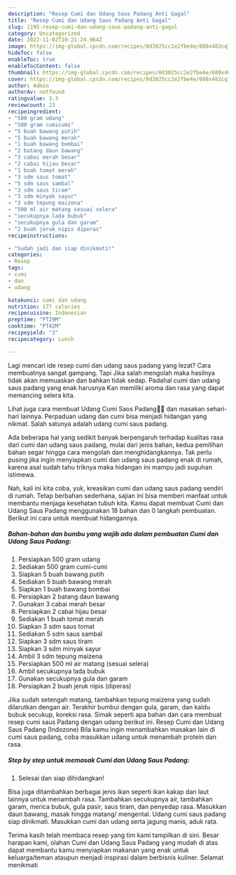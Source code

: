 ```yaml
---
description: "Resep Cumi dan Udang Saus Padang Anti Gagal"
title: "Resep Cumi dan Udang Saus Padang Anti Gagal"
slug: 1195-resep-cumi-dan-udang-saus-padang-anti-gagal
category: Uncategorized
date: 2022-11-02T10:21:24.964Z
image: https://img-global.cpcdn.com/recipes/0d3025cc2e2fbe4e/680x482cq70/cumi-dan-udang-saus-padang-foto-resep-utama.jpg
hideToc: false
enableToc: true
enableTocContent: false
thumbnail: https://img-global.cpcdn.com/recipes/0d3025cc2e2fbe4e/680x482cq70/cumi-dan-udang-saus-padang-foto-resep-utama.jpg
cover: https://img-global.cpcdn.com/recipes/0d3025cc2e2fbe4e/680x482cq70/cumi-dan-udang-saus-padang-foto-resep-utama.jpg
author: Admin
authorAv: notfound
ratingvalue: 3.3
reviewcount: 23
recipeingredient:
- "500 gram udang"
- "500 gram cumicumi"
- "5 buah bawang putih"
- "5 buah bawang merah"
- "1 buah bawang bombai"
- "2 batang daun bawang"
- "3 cabai merah besar"
- "2 cabai hijau besar"
- "1 buah tomat merah"
- "3 sdm saus tomat"
- "5 sdm saus sambal"
- "3 sdm saus tiram"
- "3 sdm minyak sayur"
- "3 sdm tepung maizena"
- "500 ml air matang sesuai selera"
- "secukupnya lada bubuk"
- "secukupnya gula dan garam"
- "2 buah jeruk nipis diperas"
recipeinstructions:

- "Sudah jadi dan siap dinikmati!"
categories:
- Resep
tags:
- cumi
- dan
- udang

katakunci: cumi dan udang 
nutrition: 177 calories
recipecuisine: Indonesian
preptime: "PT29M"
cooktime: "PT42M"
recipeyield: "3"
recipecategory: Lunch

---
```



Lagi mencari ide resep cumi dan udang saus padang yang lezat? Cara membuatnya sangat gampang. Tapi Jika salah mengolah maka hasilnya tidak akan memuaskan dan bahkan tidak sedap. Padahal cumi dan udang saus padang yang enak harusnya Kan memiliki aroma dan rasa yang dapat memancing selera kita.


Lihat juga cara membuat Udang Cumi Saos Padang🦐🦑 dan masakan sehari-hari lainnya. Perpaduan udang dan cumi bisa menjadi hidangan yang nikmat. Salah satunya adalah udang cumi saus padang.

Ada beberapa hal yang sedikit banyak berpengaruh terhadap kualitas rasa dari cumi dan udang saus padang, mulai dari jenis bahan, kedua pemilihan bahan segar hingga cara mengolah dan menghidangkannya. Tak perlu pusing jika ingin menyiapkan cumi dan udang saus padang enak di rumah, karena asal sudah tahu triknya maka hidangan ini mampu jadi suguhan istimewa.


Nah, kali ini kita coba, yuk, kreasikan cumi dan udang saus padang sendiri di rumah. Tetap berbahan sederhana, sajian ini bisa memberi manfaat untuk membantu menjaga kesehatan tubuh kita. Kamu dapat membuat Cumi dan Udang Saus Padang menggunakan 18 bahan dan 0 langkah pembuatan. Berikut ini cara untuk membuat hidangannya.

<!--inarticleads1-->

##### Bahan-bahan dan bumbu yang wajib ada dalam pembuatan Cumi dan Udang Saus Padang:

1. Persiapkan 500 gram udang
1. Sediakan 500 gram cumi-cumi
1. Siapkan 5 buah bawang putih
1. Sediakan 5 buah bawang merah
1. Siapkan 1 buah bawang bombai
1. Persiapkan 2 batang daun bawang
1. Gunakan 3 cabai merah besar
1. Persiapkan 2 cabai hijau besar
1. Sediakan 1 buah tomat merah
1. Siapkan 3 sdm saus tomat
1. Sediakan 5 sdm saus sambal
1. Siapkan 3 sdm saus tiram
1. Siapkan 3 sdm minyak sayur
1. Ambil 3 sdm tepung maizena
1. Persiapkan 500 ml air matang (sesuai selera)
1. Ambil secukupnya lada bubuk
1. Gunakan secukupnya gula dan garam
1. Persiapkan 2 buah jeruk nipis (diperas)


Jika sudah setengah matang, tambahkan tepung maizena yang sudah dilarutkan dengan air. Terakhir bumbui dengan gula, garam, dan kaldu bubuk secukup, koreksi rasa. Simak seperti apa bahan dan cara membuat resep cumi saus Padang dengan udang berikut ini. Resep Cumi dan Udang Saus Padang (Indozone) Bila kamu ingin menambahkan masakan lain di cumi saus padang, coba masukkan udang untuk menambah protein dan rasa. 

<!--inarticleads2-->

##### Step by step untuk memasak Cumi dan Udang Saus Padang:


1. Selesai dan siap dihidangkan!

Bisa juga ditambahkan berbagai jenis ikan seperti ikan kakap dan laut lainnya untuk menambah rasa. Tambahkan secukupnya air, tambahkan garam, merica bubuk, gula pasir, saus tiram, dan penyedap rasa. Masukkan daun bawang, masak hingga matang/ mengental. Udang cumi saus padang siap dinikmati. Masukkan cumi dan udang serta jagung manis, aduk rata. 

Terima kasih telah membaca resep yang tim kami tampilkan di sini. Besar harapan kami, olahan Cumi dan Udang Saus Padang yang mudah di atas dapat membantu kamu menyiapkan makanan yang enak untuk keluarga/teman ataupun menjadi inspirasi dalam berbisnis kuliner. Selamat menikmati
